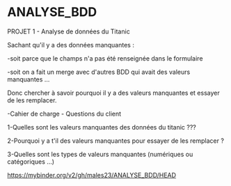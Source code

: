 # ANALYSE_BDD

PROJET 1 - Analyse de données du Titanic

Sachant qu'il y a des données manquantes : 

-soit parce que le champs n'a pas été renseignée dans le formulaire 

-soit on a fait un merge avec d'autres BDD qui avait des valeurs manquantes …



Donc chercher à savoir pourquoi il y a des valeurs manquantes et essayer de les remplacer.


-Cahier de charge - Questions du client 

1-Quelles sont les valeurs manquantes des données du titanic ???

2-Pourquoi y a t'il des valeurs manquantes pour essayer de les remplacer ?

3-Quelles sont les types de valeurs manquantes (numériques ou catégoriques …)

https://mybinder.org/v2/gh/males23/ANALYSE_BDD/HEAD
